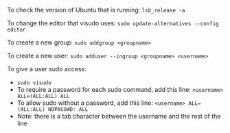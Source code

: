 To check the version of Ubuntu that is running: `lsb_release -a`

To change the editor that visudo uses: `sudo update-alternatives --config editor`

To create a new group: ```sudo addgroup <groupname>```

To create a new user: `sudo adduser --ingroup <groupname> <username>`

To give a user sudo access:
* `sudo visudo`
* To require a password for each sudo command, add this line: `<username> ALL=(ALL:ALL) ALL`
* To allow sudo without a password, add this line: `<username> ALL=(ALL:ALL) NOPASSWD: ALL`
* Note: there is a tab character between the username and the rest of the line

